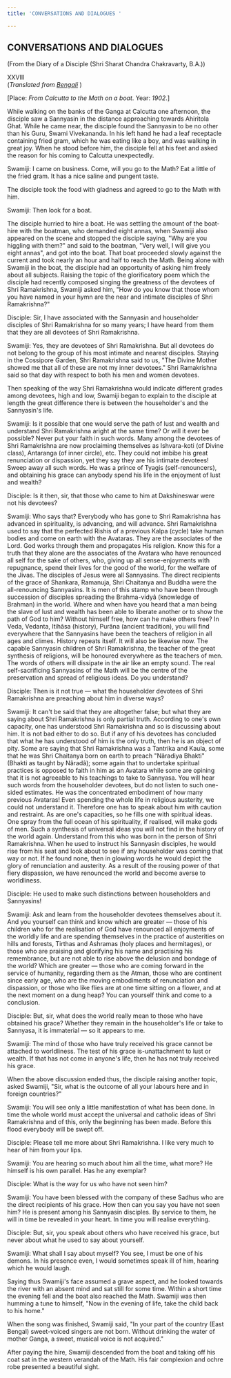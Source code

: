 ```yaml
---
title: 'CONVERSATIONS AND DIALOGUES '

---
```





  

## CONVERSATIONS AND DIALOGUES

(From the Diary of a Disciple (Shri Sharat Chandra Chakravarty, B.A.))

XXVIII  
(*Translated from [Bengali](swami_shishya_45e7_28.pdf)* )

\[Place: *From Calcutta to the Math on a boat*. Year: *1902*.\]

While walking on the banks of the Ganga at Calcutta one afternoon, the
disciple saw a Sannyasin in the distance approaching towards Ahiritola
Ghat. While he came near, the disciple found the Sannyasin to be no
other than his Guru, Swami Vivekananda. In his left hand he had a leaf
receptacle containing fried gram, which he was eating like a boy, and
was walking in great joy. When he stood before him, the disciple fell at
his feet and asked the reason for his coming to Calcutta unexpectedly.

Swamiji: I came on business. Come, will you go to the Math? Eat a little
of the fried gram. It has a nice saline and pungent taste.

The disciple took the food with gladness and agreed to go to the Math
with him.

Swamiji: Then look for a boat.

The disciple hurried to hire a boat. He was settling the amount of the
boat-hire with the boatman, who demanded eight annas, when Swamiji also
appeared on the scene and stopped the disciple saying, "Why are you
higgling with them?" and said to the boatman, "Very well, I will give
you eight annas", and got into the boat. That boat proceeded slowly
against the current and took nearly an hour and half to reach the Math.
Being alone with Swamiji in the boat, the disciple had an opportunity of
asking him freely about all subjects. Raising the topic of the
glorificatory poem which the disciple had recently composed singing the
greatness of the devotees of Shri Ramakrishna, Swamiji asked him, "How
do you know that those whom you have named in your hymn are the near and
intimate disciples of Shri Ramakrishna?"

Disciple: Sir, I have associated with the Sannyasin and householder
disciples of Shri Ramakrishna for so many years; I have heard from them
that they are all devotees of Shri Ramakrishna.

Swamiji: Yes, they are devotees of Shri Ramakrishna. But all devotees do
not belong to the group of his most intimate and nearest disciples.
Staying in the Cossipore Garden, Shri Ramakrishna said to us, "The
Divine Mother showed me that all of these are not my inner devotees."
Shri Ramakrishna said so that day with respect to both his men and women
devotees.

Then speaking of the way Shri Ramakrishna would indicate different
grades among devotees, high and low, Swamiji began to explain to the
disciple at length the great difference there is between the
householder's and the Sannyasin's life.

Swamiji: Is it possible that one would serve the path of lust and wealth
and understand Shri Ramakrishna aright at the same time? Or will it ever
be possible? Never put your faith in such words. Many among the devotees
of Shri Ramakrishna are now proclaiming themselves as Ishvara-koti (of
Divine class), Antaranga (of inner circle), etc. They could not imbibe
his great renunciation or dispassion, yet they say they are his intimate
devotees! Sweep away all such words. He was a prince of Tyagis
(self-renouncers), and obtaining his grace can anybody spend his life in
the enjoyment of lust and wealth?

Disciple: Is it then, sir, that those who came to him at Dakshineswar
were not his devotees?

Swamiji: Who says that? Everybody who has gone to Shri Ramakrishna has
advanced in spirituality, is advancing, and will advance. Shri
Ramakrishna used to say that the perfected Rishis of a previous Kalpa
(cycle) take human bodies and come on earth with the Avataras. They are
the associates of the Lord. God works through them and propagates His
religion. Know this for a truth that they alone are the associates of
the Avatara who have renounced all self for the sake of others, who,
giving up all sense-enjoyments with repugnance, spend their lives for
the good of the world, for the welfare of the Jivas. The disciples of
Jesus were all Sannyasins. The direct recipients of the grace of
Shankara, Ramanuja, Shri Chaitanya and Buddha were the all-renouncing
Sannyasins. It is men of this stamp who have been through succession of
disciples spreading the Brahma-vidyâ (knowledge of Brahman) in the
world. Where and when have you heard that a man being the slave of lust
and wealth has been able to liberate another or to show the path of God
to him? Without himself free, how can he make others free? In Veda,
Vedanta, Itihâsa (history), Purâna (ancient tradition), you will find
everywhere that the Sannyasins have been the teachers of religion in all
ages and climes. History repeats itself. It will also be likewise now.
The capable Sannyasin children of Shri Ramakrishna, the teacher of the
great synthesis of religions, will be honoured everywhere as the
teachers of men. The words of others will dissipate in the air like an
empty sound. The real self-sacrificing Sannyasins of the Math will be
the centre of the preservation and spread of religious ideas. Do you
understand?

Disciple: Then is it not true — what the householder devotees of Shri
Ramakrishna are preaching about him in diverse ways?

Swamiji: It can't be said that they are altogether false; but what they
are saying about Shri Ramakrishna is only partial truth. According to
one's own capacity, one has understood Shri Ramakrishna and so is
discussing about him. It is not bad either to do so. But if any of his
devotees has concluded that what he has understood of him is the only
truth, then he is an object of pity. Some are saying that Shri
Ramakrishna was a Tantrika and Kaula, some that he was Shri Chaitanya
born on earth to preach "Nâradiya Bhakti" (Bhakti as taught by Nâradâ);
some again that to undertake spiritual practices is opposed to faith in
him as an Avatara while some are opining that it is not agreeable to his
teachings to take to Sannyasa. You will hear such words from the
householder devotees, but do not listen to such one-sided estimates. He
was the concentrated embodiment of how many previous Avataras! Even
spending the whole life in religious austerity, we could not understand
it. Therefore one has to speak about him with caution and restraint. As
are one's capacities, so he fills one with spiritual ideas. One spray
from the full ocean of his spirituality, if realised, will make gods of
men. Such a synthesis of universal ideas you will not find in the
history of the world again. Understand from this who was born in the
person of Shri Ramakrishna. When he used to instruct his Sannyasin
disciples, he would rise from his seat and look about to see if any
householder was coming that way or not. If he found none, then in
glowing words he would depict the glory of renunciation and austerity.
As a result of the rousing power of that fiery dispassion, we have
renounced the world and become averse to worldliness.

Disciple: He used to make such distinctions between householders and
Sannyasins!

Swamiji: Ask and learn from the householder devotees themselves about
it. And you yourself can think and know which are greater — those of his
children who for the realisation of God have renounced all enjoyments of
the worldly life and are spending themselves in the practice of
austerities on hills and forests, Tirthas and Ashramas (holy places and
hermitages), or those who are praising and glorifying his name and
practising his remembrance, but are not able to rise above the delusion
and bondage of the world? Which are greater — those who are coming
forward in the service of humanity, regarding them as the Atman, those
who are continent since early age, who are the moving embodiments of
renunciation and dispassion, or those who like flies are at one time
sitting on a flower, and at the next moment on a dung heap? You can
yourself think and come to a conclusion.

Disciple: But, sir, what does the world really mean to those who have
obtained his grace? Whether they remain in the householder's life or
take to Sannyasa, it is immaterial — so it appears to me.

Swamiji: The mind of those who have truly received his grace cannot be
attached to worldliness. The test of his grace is-unattachment to lust
or wealth. If that has not come in anyone's life, then he has not truly
received his grace.

When the above discussion ended thus, the disciple raising another
topic, asked Swamiji, "Sir, what is the outcome of all your labours here
and in foreign countries?"

Swamiji: You will see only a little manifestation of what has been done.
In time the whole world must accept the universal and catholic ideas of
Shri Ramakrishna and of this, only the beginning has been made. Before
this flood everybody will be swept off.

Disciple: Please tell me more about Shri Ramakrishna. I like very much
to hear of him from your lips.

Swamiji: You are hearing so much about him all the time, what more? He
himself is his own parallel. Has he any exemplar?

Disciple: What is the way for us who have not seen him?

Swamiji: You have been blessed with the company of these Sadhus who are
the direct recipients of his grace. How then can you say you have not
seen him? He is present among his Sannyasin disciples. By service to
them, he will in time be revealed in your heart. In time you will
realise everything.

Disciple: But, sir, you speak about others who have received his grace,
but never about what he used to say about yourself.

Swamiji: What shall I say about myself? You see, I must be one of his
demons. In his presence even, I would sometimes speak ill of him,
hearing which he would laugh.

Saying thus Swamiji's face assumed a grave aspect, and he looked towards
the river with an absent mind and sat still for some time. Within a
short time the evening fell and the boat also reached the Math. Swamiji
was then humming a tune to himself, "Now in the evening of life, take
the child back to his home."

When the song was finished, Swamiji said, "In your part of the country
(East Bengal) sweet-voiced singers are not born. Without drinking the
water of mother Ganga, a sweet, musical voice is not acquired."

After paying the hire, Swamiji descended from the boat and taking off
his coat sat in the western verandah of the Math. His fair complexion
and ochre robe presented a beautiful sight.


